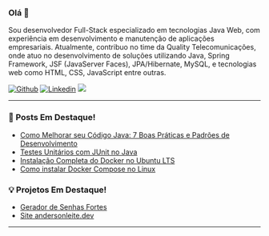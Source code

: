 ### Olá 👋

Sou desenvolvedor Full-Stack especializado em tecnologias Java Web, com experiência em desenvolvimento e manutenção de aplicações empresariais. Atualmente, contribuo no time da Quality Telecomunicações, onde atuo no desenvolvimento de soluções utilizando Java, Spring Framework, JSF (JavaServer Faces), JPA/Hibernate, MySQL, e tecnologias web como HTML, CSS, JavaScript entre outras.

[![Github](https://img.shields.io/badge/-Github-000?style=flat&logo=Github&logoColor=white)](https://github.com/andersonleite1?tab=followers)
[![Linkedin](https://img.shields.io/badge/-LinkedIn-blue?style=flat&logo=Linkedin&logoColor=white)](https://www.linkedin.com/in/andersonleitedev/)
[![](https://img.shields.io/badge/Gmail-andersonleite.dev%40gmail.com-red)](mailto:andersonleite.dev@gmail.com)

____

### 📝 Posts Em Destaque!
- <a href="https://dev.to/andersonleite/como-melhorar-seu-codigo-java-7-boas-praticas-e-padroes-de-desenvolvimento-5dgi">Como Melhorar seu Código Java: 7 Boas Práticas e Padrões de Desenvolvimento</a>
- <a href="https://dev.to/andersonleite/testes-unitarios-com-junit-no-java-26lf">Testes Unitários com JUnit no Java</a>
- <a href="https://dev.to/andersonleite/instalacao-completa-do-docker-no-ubuntu-lts-5bpi" target="_blank">Instalação Completa do Docker no Ubuntu LTS</a>
- <a href="https://dev.to/andersonleite/como-instalar-docker-compose-no-linux-2iin">Como instalar Docker Compose no Linux</a>

### 💡 Projetos Em Destaque!
- <a href="https://geradorsenhas.com.br">Gerador de Senhas Fortes</a>
- <a href="https://andersonleite.dev/">Site andersonleite.dev</a>

____

